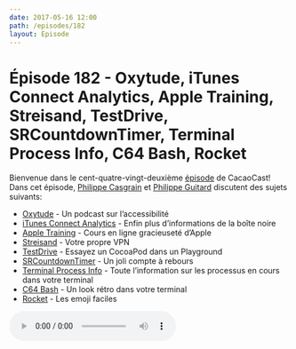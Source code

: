 ```yaml
---
date: 2017-05-16 12:00
path: /episodes/182
layout: Episode
---
```

# Épisode 182 - Oxytude, iTunes Connect Analytics, Apple Training, Streisand, TestDrive, SRCountdownTimer, Terminal Process Info, C64 Bash, Rocket
<p>Bienvenue dans le cent-quatre-vingt-deuxième <a href="https://archive.org/download/cacaocast/cacaocast_182.mp3" title="CacaoCast Episode 182">épisode</a> de CacaoCast! Dans cet épisode, <a href="http://www.twitter.com/philippec" title="Philippe Casgrain sur Twitter">Philippe Casgrain</a> et <a href="http://www.twitter.com/philippeguitard" title="Philippe Guitard sur Twitter">Philippe Guitard</a> discutent des sujets suivants:</p>
<ul><li><a href="https://www.oxytude.org/philippe-casgrain-nous-parle-de-laccessibilite-vue-du-cote-dun-developpeur/" title="Oxytude">Oxytude</a> - Un podcast sur l’accessibilité</li>
<li><a href="https://developer.apple.com/news/?id=05032017a" title="iTunes Connect Analytics">iTunes Connect Analytics</a> - Enfin plus d’informations de la boîte noire</li>
<li><a href="http://training.apple.com/courses/Getting_Started_with_iOS_Development/training.html" title="Apple Training">Apple Training</a> - Cours en ligne gracieuseté d’Apple</li>
<li><a href="https://bigmedium.com/ideas/private-vpn-streisand.html" title="Streisand">Streisand</a> - Votre propre VPN</li>
<li><a href="https://github.com/JohnSundell/TestDrive" title="TestDrive">TestDrive</a> - Essayez un CocoaPod dans un Playground</li>
<li><a href="https://github.com/rsrbk/SRCountdownTimer" title="SRCountdownTimer">SRCountdownTimer</a> - Un joli compte à rebours</li>
<li><a href="https://twitter.com/qyliss/status/862045777429975040" title="Terminal Process Info">Terminal Process Info</a> - Toute l’information sur les processus en cours dans votre terminal</li>
<li><a href="https://retrogamesultra.com/2017/04/18/c64-bash-login-in-os-x/" title="C64 Bash">C64 Bash</a> - Un look rétro dans votre terminal</li>
<li><a href="http://matthewpalmer.net/rocket/" title="Rocket">Rocket</a> - Les emoji faciles</li>
</ul>
<p><audio controls><source src="https://archive.org/download/cacaocast/cacaocast_182.mp3" type="audio/mpeg"><source src="https://archive.org/download/cacaocast/cacaocast_182.mp3" type="audio/mp4">Votre navigateur ne supporte pas l'élément audio / Your browser does not support the audio element.</audio></p>
